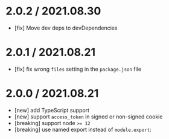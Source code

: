 
# 2.0.2 / 2021.08.30

- [fix] Move dev deps to devDependencies

# 2.0.1 / 2021.08.21

- [fix] fix wrong `files` setting in the `package.json` file

# 2.0.0 / 2021.08.21

- [new] add TypeScript support
- [new] support `access_token` in signed or non-signed cookie
- [breaking] support node `>= 12`
- [breaking] use named export instead of `module.export`: